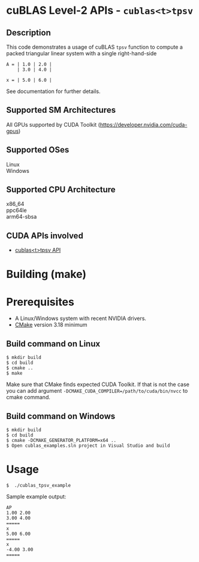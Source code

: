 # cuBLAS Level-2 APIs - `cublas<t>tpsv`

## Description

This code demonstrates a usage of cuBLAS `tpsv` function to compute a packed triangular linear system with a single right-hand-side

```
A = | 1.0 | 2.0 | 
    | 3.0 | 4.0 |

x = | 5.0 | 6.0 |
```

See documentation for further details.

## Supported SM Architectures

All GPUs supported by CUDA Toolkit (https://developer.nvidia.com/cuda-gpus)  

## Supported OSes

Linux  
Windows

## Supported CPU Architecture

x86_64  
ppc64le  
arm64-sbsa

## CUDA APIs involved
- [cublas\<t>tpsv API](https://docs.nvidia.com/cuda/cublas/index.html#cublas-lt-t-gt-tpsv)

# Building (make)

# Prerequisites
- A Linux/Windows system with recent NVIDIA drivers.
- [CMake](https://cmake.org/download) version 3.18 minimum

## Build command on Linux
```
$ mkdir build
$ cd build
$ cmake ..
$ make
```
Make sure that CMake finds expected CUDA Toolkit. If that is not the case you can add argument `-DCMAKE_CUDA_COMPILER=/path/to/cuda/bin/nvcc` to cmake command.

## Build command on Windows
```
$ mkdir build
$ cd build
$ cmake -DCMAKE_GENERATOR_PLATFORM=x64 ..
$ Open cublas_examples.sln project in Visual Studio and build
```

# Usage
```
$  ./cublas_tpsv_example
```

Sample example output:

```
AP
1.00 2.00 
3.00 4.00 
=====
x
5.00 6.00 
=====
x
-4.00 3.00 
=====
```

